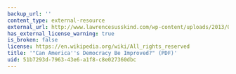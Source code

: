 ```yaml
---
backup_url: ''
content_type: external-resource
external_url: http://www.lawrencesusskind.com/wp-content/uploads/2013/07/Improving-American-Democracy-Negotiation-Susskind-Zion.pdf
has_external_license_warning: true
is_broken: false
license: https://en.wikipedia.org/wiki/All_rights_reserved
title: '"Can America''s Democracy Be Improved?" (PDF)'
uid: 51b7293d-7963-43e6-a1f8-c8e027360dbc
---
```


